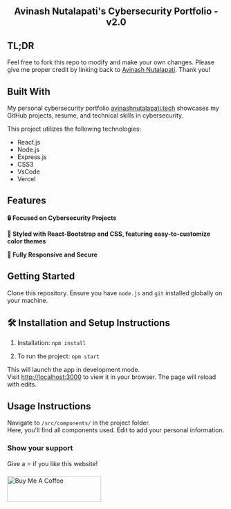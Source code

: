 <h2 align="center">
  Avinash Nutalapati's Cybersecurity Portfolio - v2.0<br/>
</h2>


## TL;DR

Feel free to fork this repo to modify and make your own changes. Please give me proper credit by linking back to [Avinash Nutalapati](https://github.com/avinashnutalapati/Portfolio). Thank you!

## Built With

My personal cybersecurity portfolio <a href="https://avinashnutalapati.vercel.app/" target="_blank">avinashnutalapati.tech</a> showcases my GitHub projects, resume, and technical skills in cybersecurity.<br/>

This project utilizes the following technologies:

- React.js
- Node.js
- Express.js
- CSS3
- VsCode
- Vercel

## Features

**🔒 Focused on Cybersecurity Projects**

**🎨 Styled with React-Bootstrap and CSS, featuring easy-to-customize color themes**

**📱 Fully Responsive and Secure**

## Getting Started

Clone this repository. Ensure you have `node.js` and `git` installed globally on your machine.

## 🛠 Installation and Setup Instructions

1. Installation: `npm install`

2. To run the project: `npm start`

This will launch the app in development mode.\
Visit [http://localhost:3000](http://localhost:3000) to view it in your browser.
The page will reload with edits.

## Usage Instructions

Navigate to `/src/components/` in the project folder. <br/>
Here, you'll find all components used. Edit to add your personal information.

### Show your support

Give a ⭐ if you like this website!

<a href="https://www.buymeacoffee.com/avinashnuta" target="_blank"><img src="https://cdn.buymeacoffee.com/buttons/v2/default-violet.png" alt="Buy Me A Coffee" height="60px" width="217px" ></a>

